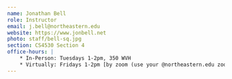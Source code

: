 ```yaml
---
name: Jonathan Bell
role: Instructor
email: j.bell@northeastern.edu
website: https://www.jonbell.net
photo: staff/bell-sq.jpg
section: CS4530 Section 4
office-hours: |
    * In-Person: Tuesdays 1-2pm, 350 WVH
    * Virtually: Fridays 1-2pm [by zoom (use your @northeastern.edu zoom account)](https://northeastern.zoom.us/j/97245575080?pwd=WjdtenZ5ZDhablc3bjhXQUQ1RHQzdz09)"
---
```


